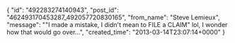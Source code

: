  {
   "id": "492283274140943",
   "post_id": "462493170453287_492057720830165",
   "from_name": "Steve Lemieux",
   "message": "\"I made a mistake, I didn't mean to FILE a CLAIM\" lol, I wonder how that would go over...",
   "created_time": "2013-03-14T23:07:14+0000"
 }
